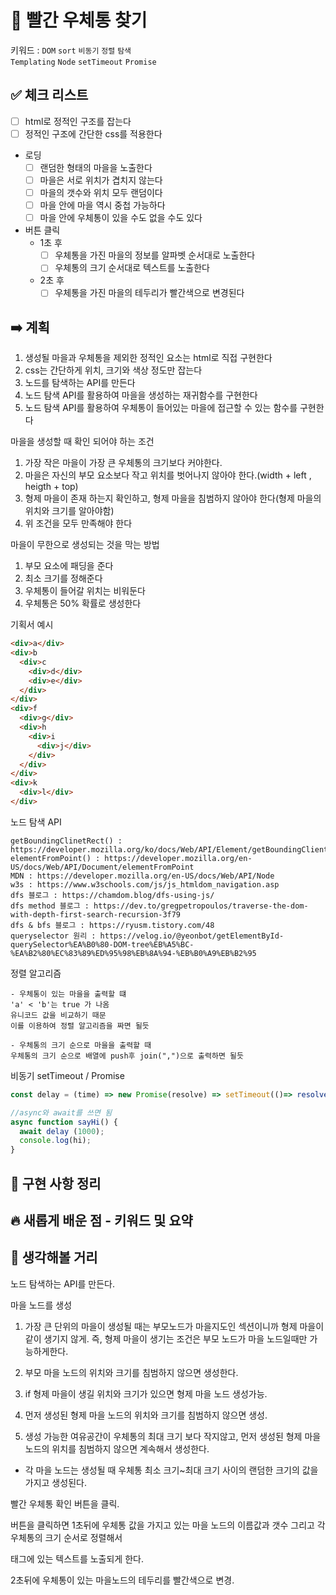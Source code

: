# **📝 빨간 우체통 찾기**

키워드 : `DOM` `sort` `비동기` `정렬` `탐색`  
`Templating` `Node` `setTimeout` `Promise`

## **✅ 체크 리스트**

- [ ] html로 정적인 구조를 잡는다
- [ ] 정적인 구조에 간단한 css를 적용한다
- 로딩
  - [ ] 랜덤한 형태의 마을을 노출한다
  - [ ] 마을은 서로 위치가 겹치지 않는다
  - [ ] 마을의 갯수와 위치 모두 랜덤이다
  - [ ] 마을 안에 마을 역시 중첩 가능하다
  - [ ] 마을 안에 우체통이 있을 수도 없을 수도 있다
- 버튼 클릭
  - 1초 후
    - [ ] 우체통을 가진 마을의 정보를 알파벳 순서대로 노출한다
    - [ ] 우체통의 크기 순서대로 텍스트를 노출한다
  - 2초 후
    - [ ] 우체통을 가진 마을의 테두리가 빨간색으로 변경된다

## **➡️ 계획**

1. 생성될 마을과 우체통을 제외한 정적인 요소는 html로 직접 구현한다
2. css는 간단하게 위치, 크기와 색상 정도만 잡는다
3. 노드를 탐색하는 API를 만든다
4. 노드 탐색 API를 활용하여 마을을 생성하는 재귀함수를 구현한다
5. 노드 탐색 API를 활용하여 우체통이 들어있는 마을에 접근할 수 있는 함수를 구현한다

마을을 생성할 때 확인 되어야 하는 조건

1. 가장 작은 마을이 가장 큰 우체통의 크기보다 커야한다.
2. 마을은 자신의 부모 요소보다 작고 위치를 벗어나지 않아야 한다.(width + left , heigth + top)
3. 형제 마을이 존재 하는지 확인하고, 형제 마을을 침범하지 않아야 한다(형제 마을의 위치와 크기를 알아야함)
4. 위 조건을 모두 만족해야 한다

마을이 무한으로 생성되는 것을 막는 방법

1. 부모 요소에 패딩을 준다
2. 최소 크기를 정해준다
3. 우체통이 들어갈 위치는 비워둔다
4. 우체통은 50% 확률로 생성한다

기획서 예시

```html
<div>a</div>
<div>b   
  <div>c
    <div>d</div>
    <div>e</div>
  </div>
</div>
<div>f
  <div>g</div>
  <div>h
    <div>i
      <div>j</div>
    </div>
  </div>
</div>
<div>k
  <div>l</div>
</div>
```

노드 탐색 API

```
getBoundingClinetRect() : https://developer.mozilla.org/ko/docs/Web/API/Element/getBoundingClientRect
elementFromPoint() : https://developer.mozilla.org/en-US/docs/Web/API/Document/elementFromPoint
MDN : https://developer.mozilla.org/en-US/docs/Web/API/Node
w3s : https://www.w3schools.com/js/js_htmldom_navigation.asp
dfs 블로그 : https://chamdom.blog/dfs-using-js/
dfs method 블로그 : https://dev.to/gregpetropoulos/traverse-the-dom-with-depth-first-search-recursion-3f79
dfs & bfs 블로그 : https://ryusm.tistory.com/48
queryselector 원리 : https://velog.io/@yeonbot/getElementById-querySelector%EA%B0%80-DOM-tree%EB%A5%BC-%EA%B2%80%EC%83%89%ED%95%98%EB%8A%94-%EB%B0%A9%EB%B2%95
```

정렬 알고리즘

```
- 우체통이 있는 마을을 출력할 떄
'a' < 'b'는 true 가 나옴
유니코드 값을 비교하기 때문
이를 이용하여 정렬 알고리즘을 짜면 될듯

- 우체통의 크기 순으로 마을을 출력할 때
우체통의 크기 순으로 배열에 push후 join(",")으로 출력하면 될듯
```

비동기 setTimeout / Promise

```javascript
const delay = (time) => new Promise(resolve) => setTimeout(()=> resolve(),time)

//async와 await를 쓰면 됨
async function sayHi() {
  await delay (1000);
  console.log(hi);
}
```

## **📰 구현 사항 정리**

## **🔥 새롭게 배운 점 - 키워드 및 요약**

## **🤔 생각해볼 거리**




노드 탐색하는 API를 만든다.

마을 노드를 생성

1. 가장 큰 단위의 마을이 생성될 때는 부모노드가 마을지도인 섹션이니까
형제 마을이 같이 생기지 않게. 즉, 형제 마을이 생기는 조건은 부모 노드가
마을 노드일때만 가능하게한다.

2. 부모 마을 노드의 위치와 크기를 침범하지 않으면 생성한다.
  1. if 형제 마을이 생길 위치와 크기가 있으면 형제 마을 노드 생성가능.
  2. 먼저 생성된 형제 마을 노드의 위치와 크기를 침범하지 않으면 생성.
  3. 생성 가능한 여유공간이 우체통의 최대 크기 보다 작지않고, 먼저 생성된 형제 마을 노드의 위치를 침범하지 않으면 계속해서 생성한다.

* 각 마을 노드는 생성될 때 우체통 최소 크기~최대 크기 사이의 랜덤한 크기의 값을 가지고 생성된다.

빨간 우체통 확인 버튼을 클릭.

버튼을 클릭하면 1초뒤에 우체통 값을 가지고 있는 마을 노드의 이름값과 갯수 그리고 각 우체통의 크기 순서로 정렬해서 <p>태그에 있는 텍스트를 노출되게 한다.

2초뒤에 우체통이 있는 마을노드의 테두리를 빨간색으로 변경.